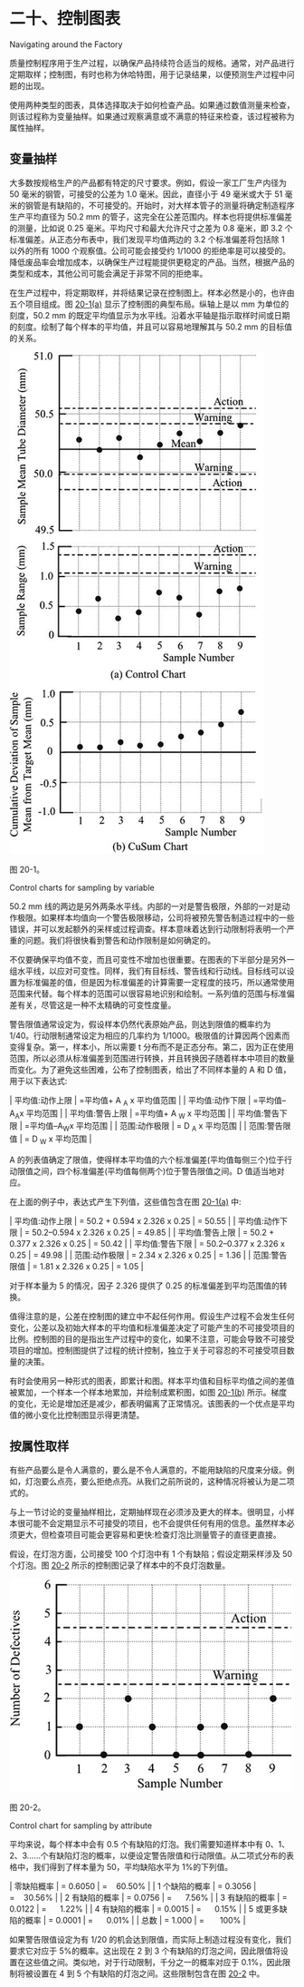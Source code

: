 # 二十、控制图表

Navigating around the Factory

质量控制程序用于生产过程，以确保产品持续符合适当的规格。通常，对产品进行定期取样；控制图，有时也称为休哈特图，用于记录结果，以便预测生产过程中问题的出现。

使用两种类型的图表，具体选择取决于如何检查产品。如果通过数值测量来检查，则该过程称为变量抽样。如果通过观察满意或不满意的特征来检查，该过程被称为属性抽样。

## 变量抽样

大多数按规格生产的产品都有特定的尺寸要求。例如，假设一家工厂生产内径为 50 毫米的钢管，可接受的公差为 1.0 毫米。因此，直径小于 49 毫米或大于 51 毫米的钢管是有缺陷的，不可接受的。开始时，对大样本管子的测量将确定制造程序生产平均直径为 50.2 mm 的管子，这完全在公差范围内。样本也将提供标准偏差的测量，比如说 0.25 毫米。平均尺寸和最大允许尺寸之差为 0.8 毫米，即 3.2 个标准偏差。从正态分布表中，我们发现平均值两边的 3.2 个标准偏差将包括除 1 以外的所有 1000 个观察值。公司可能会接受约 1/1000 的拒绝率是可以接受的。降低废品率会增加成本，以确保生产过程能提供更稳定的产品。当然，根据产品的类型和成本，其他公司可能会满足于非常不同的拒绝率。

在生产过程中，将定期取样，并将结果记录在控制图上。样本必然是小的，也许由五个项目组成。图 [20-1(a)](#Fig1) 显示了控制图的典型布局。纵轴上是以 mm 为单位的刻度，50.2 mm 的既定平均值显示为水平线。沿着水平轴是指示取样时间或日期的刻度。绘制了每个样本的平均值，并且可以容易地理解其与 50.2 mm 的目标值的关系。

![A978-1-4842-0184-8_20_Fig1_HTML.jpg](img/A978-1-4842-0184-8_20_Fig1_HTML.jpg)

图 20-1。

Control charts for sampling by variable

50.2 mm 线的两边是另外两条水平线。内部的一对是警告极限，外部的一对是动作极限。如果样本均值向一个警告极限移动，公司将被预先警告制造过程中的一些错误，并可以发起额外的采样或过程调查。样本意味着达到行动限制将表明一个严重的问题。我们将很快看到警告和动作限制是如何确定的。

不仅要确保平均值不变，而且可变性不增加也很重要。在图表的下半部分是另外一组水平线，以应对可变性。同样，我们有目标线、警告线和行动线。目标线可以设置为标准偏差的值，但是因为标准偏差的计算需要一定程度的技巧，所以通常使用范围来代替。每个样本的范围可以很容易地识别和绘制。一系列值的范围与标准偏差有关，尽管这是一种不太精确的可变性度量。

警告限值通常设定为，假设样本仍然代表原始产品，则达到限值的概率约为 1/40。行动限制通常设定为相应的几率约为 1/1000。极限值的计算因两个因素而变得复杂。第一，样本小，所以需要 t 分布而不是正态分布。第二，因为正在使用范围，所以必须从标准偏差到范围进行转换，并且转换因子随着样本中项目的数量而变化。为了避免这些困难，公布了控制图表，给出了不同样本量的 A 和 D 值，用于以下表达式:

<colgroup><col> <col></colgroup> 
| 平均值:动作上限 | =平均值+ A <sub>A</sub> x 平均值范围 |
| 平均值:动作下限 | =平均值–A<sub>A</sub>x 平均范围 |
| 平均值:警告上限 | =平均值+ A <sub>W</sub> x 平均范围 |
| 平均值:警告下限 | =平均值–A<sub>W</sub>x 平均范围 |
| 范围:动作极限 | = D <sub>A</sub> x 平均范围 |
| 范围:警告限值 | = D <sub>W</sub> x 平均范围 |

A 的列表值确定了限值，使得样本平均值的六个标准偏差(平均值每侧三个)位于行动限值之间，四个标准偏差(平均值每侧两个)位于警告限值之间。D 值适当地对应。

在上面的例子中，表达式产生下列值，这些值包含在图 [20-1(a)](#Fig1) 中:

<colgroup><col> <col> <col></colgroup> 
| 平均值:动作上限 | = 50.2 + 0.594 x 2.326 x 0.25 | = 50.55 |
| 平均值:动作下限 | = 50.2–0.594 x 2.326 x 0.25 | = 49.85 |
| 平均值:警告上限 | = 50.2 + 0.377 x 2.326 x 0.25 | = 50.42 |
| 平均值:警告下限 | = 50.2–0.377 x 2.326 x 0.25 | = 49.98 |
| 范围:动作极限 | = 2.34 x 2.326 x 0.25 | = 1.36 |
| 范围:警告限值 | = 1.81 x 2.326 x 0.25 | = 1.05 |

对于样本量为 5 的情况，因子 2.326 提供了 0.25 的标准偏差到平均范围值的转换。

值得注意的是，公差在控制图的建立中不起任何作用。假设生产过程不会发生任何变化，公差以及初始大样本的平均值和标准偏差决定了可能产生的不可接受项目的比例。控制图的目的是指出生产过程中的变化，如果不注意，可能会导致不可接受项目的增加。控制图提供了过程的统计控制，独立于关于可容忍的不可接受项目数量的决策。

有时会使用另一种形式的图表，即累计和图。样本平均值和目标平均值之间的差值被累加，一个样本一个样本地累加，并绘制成累积图，如图 [20-1(b)](#Fig1) 所示。梯度的变化，无论是增加还是减少，都表明偏离了正常情况。该图表的一个优点是平均值的微小变化比控制图显示得更清楚。

## 按属性取样

有些产品要么是令人满意的，要么是不令人满意的，不能用缺陷的尺度来分级。例如，灯泡要么点亮，要么拒绝点亮。从我们之前所说的，这种情况将被认为是二项式的。

与上一节讨论的变量抽样相比，定期抽样现在必须涉及更大的样本。很明显，小样本很可能不会定期显示不可接受的项目，也不会提供任何有用的信息。虽然样本必须更大，但检查项目可能会更容易和更快:检查灯泡比测量管子的直径更直接。

假设，在灯泡方面，公司接受 100 个灯泡中有 1 个有缺陷；假设定期采样涉及 50 个灯泡。图 [20-2](#Fig2) 所示的控制图记录了样本中的不良灯泡数量。

![A978-1-4842-0184-8_20_Fig2_HTML.jpg](img/A978-1-4842-0184-8_20_Fig2_HTML.jpg)

图 20-2。

Control chart for sampling by attribute

平均来说，每个样本中会有 0.5 个有缺陷的灯泡。我们需要知道样本中有 0、1、2、3……个有缺陷灯泡的概率，以便设定警告限值和行动限值。从二项式分布的表格中，我们得到了样本量为 50，平均缺陷水平为 1%的下列值。

<colgroup><col> <col> <col></colgroup> 
| 零缺陷概率 | = 0.6050 | =    60.50% |
| 1 个缺陷的概率 | = 0.3056 | =    30.56% |
| 2 有缺陷的概率 | = 0.0756 | =      7.56% |
| 3 有缺陷的概率 | = 0.0122 | =      1.22% |
| 4 有缺陷的概率 | = 0.0015 | =      0.15% |
| 5 或更多缺陷的概率 | = 0.0001 | =      0.01% |
| 总数 | = 1.000 | =       100% |

如果警告限值设定为有 1/20 的机会达到限值，而实际上制造过程没有变化，我们要求它对应于 5%的概率。这出现在 2 到 3 个有缺陷的灯泡之间，因此限值将设置在这些值之间。类似地，对于行动限制，千分之一的概率对应于 0.1%，因此限制将被设置在 4 到 5 个有缺陷的灯泡之间。这些限制包含在图 [20-2](#Fig2) 中。